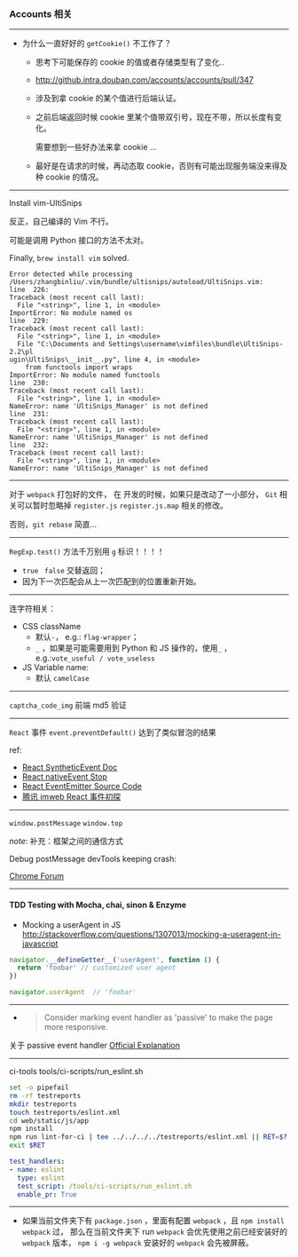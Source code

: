 ### Accounts 相关

---

- 为什么一直好好的 `getCookie()` 不工作了？

  - 思考下可能保存的 cookie 的值或者存储类型有了变化..

  - http://github.intra.douban.com/accounts/accounts/pull/347

  - 涉及到拿 cookie 的某个值进行后端认证。

  - 之前后端返回时候 cookie 里某个值带双引号，现在不带，所以长度有变化。

    需要想到一些好办法来拿 cookie ...

  - 最好是在请求的时候，再动态取 cookie，否则有可能出现服务端没来得及种 cookie 的情况。


---

Install vim-UltiSnips

反正，自己编译的 Vim 不行。

可能是调用 Python 接口的方法不太对。

Finally, `brew install vim` solved.

```shell
Error detected while processing /Users/zhangbinliu/.vim/bundle/ultisnips/autoload/UltiSnips.vim:
line  226:
Traceback (most recent call last):
  File "<string>", line 1, in <module>
ImportError: No module named os
line  229:
Traceback (most recent call last):
  File "<string>", line 1, in <module>
  File "C:\Documents and Settings\username\vimfiles\bundle\UltiSnips-2.2\pl
ugin\UltiSnips\__init__.py", line 4, in <module>
    from functools import wraps
ImportError: No module named functools
line  230:
Traceback (most recent call last):
  File "<string>", line 1, in <module>
NameError: name 'UltiSnips_Manager' is not defined
line  231:
Traceback (most recent call last):
  File "<string>", line 1, in <module>
NameError: name 'UltiSnips_Manager' is not defined
line  232:
Traceback (most recent call last):
  File "<string>", line 1, in <module>
NameError: name 'UltiSnips_Manager' is not defined
```



---

对于 `webpack` 打包好的文件，
在 开发的时候，如果只是改动了一小部分，
`Git` 相关可以暂时忽略掉 `register.js` `register.js.map` 相关的修改。

否则，`git rebase` 简直...

---

`RegExp.test()` 方法千万别用 `g` 标识！！！！

- `true` ` false` 交替返回；
- 因为下一次匹配会从上一次匹配到的位置重新开始。

---

连字符相关：

- CSS className
  - 默认`-`， e.g.: `flag-wrapper`；
  - `_` ，如果是可能需要用到 Python 和 JS 操作的，使用`_` ，e.g.:`vote_useful / vote_useless`
- JS Variable name:
  - 默认 `camelCase`


---

`captcha_code_img` 前端 md5 验证



---

`React` 事件 `event.preventDefault()` 达到了类似冒泡的结果

ref:

- [React SyntheticEvent Doc](https://facebook.github.io/react/docs/events.html)
- [React nativeEvent Stop](http://stackoverflow.com/questions/24415631/reactjs-syntheticevent-stoppropagation-only-works-with-react-events)
- [React EventEmitter Source Code](https://github.com/facebook/react/blob/3b96650e39ddda5ba49245713ef16dbc52d25e9e/src/renderers/dom/client/ReactBrowserEventEmitter.js#L23)
- [腾讯 imweb React 事件初探](http://imweb.io/topic/5774e361af96c5e776f1f5cd)



---

`window.postMessage`  `window.top`

*note*:
  补充：框架之间的通信方式

Debug postMessage devTools keeping crash:

[Chrome Forum](https://productforums.google.com/forum/#!topic/chrome/RgxarClMbOM)


---

#### TDD Testing with Mocha, chai, sinon & Enzyme

- Mocking a userAgent in JS
http://stackoverflow.com/questions/1307013/mocking-a-useragent-in-javascript

```javascript
navigator.__defineGetter__('userAgent', function () {
  return 'foobar' // customized user agent
})

navigator.userAgent  // 'foobar'
```

---
- >Consider marking event handler as 'passive' to make the page more responsive.

关于 passive event handler [Official Explanation](https://github.com/WICG/EventListenerOptions/blob/gh-pages/explainer.md)

---
ci-tools
tools/ci-scripts/run_eslint.sh
```bash
set -o pipefail
rm -rf testreports
mkdir testreports
touch testreports/eslint.xml
cd web/static/js/app
npm install
npm run lint-for-ci | tee ../../../../testreports/eslint.xml || RET=$?
exit $RET
```
```app.yaml
test_handlers:
- name: eslint
  type: eslint
  test_script: /tools/ci-scripts/run_eslint.sh
  enable_pr: True

```

---
- 如果当前文件夹下有 `package.json` ，里面有配置 `webpack` ，且 `npm install webpack` 过，
那么在当前文件夹下 run `webpack` 会优先使用之前已经安装好的 `webpack` 版本，
`npm i -g webpack` 安装好的 `webpack` 会先被屏蔽。
